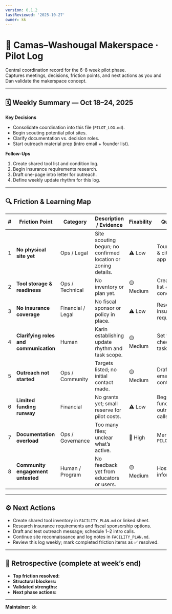 ```yaml
---
version: 0.1.2
lastReviewed: '2025-10-27'
owner: kk
---
```


# 🧭 Camas–Washougal Makerspace · Pilot Log

Central coordination record for the 6–8 week pilot phase.  
Captures meetings, decisions, friction points, and next actions as you and Dan validate the makerspace concept.

---

## 🗓️ Weekly Summary — Oct 18–24, 2025

**Key Decisions**
- Consolidate coordination into this file (`PILOT_LOG.md`).  
- Begin scouting potential pilot sites.  
- Clarify documentation vs. decision roles.  
- Start outreach material prep (intro email + founder list).  

**Follow-Ups**
1. Create shared tool list and condition log.  
2. Begin insurance requirements research.  
3. Draft one-page intro letter for outreach.  
4. Define weekly update rhythm for this log.  

---

## 🔍 Friction & Learning Map

| # | Friction Point | Category | Description / Evidence | Fixability | Quick Fix | Long-Term Strategy | Owner |
|---|----------------|-----------|------------------------|-------------|------------|--------------------|--------|
| 1 | **No physical site yet** | Ops / Legal | Site scouting begun; no confirmed location or zoning details. | ⚠️ Low | Tour shortlist & city pre-app chat | Add criteria & shortlist to `FACILITY_PLAN.md` | Dan |
| 2 | **Tool storage & readiness** | Ops / Technical | No inventory or plan yet. | 🟡 Medium | Create tool list + condition log | Set up shared inventory system | Karin |
| 3 | **No insurance coverage** | Financial / Legal | No fiscal sponsor or policy in place. | ⚠️ Low | Research insurance requirements | Secure sponsorship or liability policy | Dan |
| 4 | **Clarifying roles and communication** | Human | Karin establishing update rhythm and task scope. | 🟡 Medium | Set weekly check-in + task notes | Add simple onboarding SOP | Karin |
| 5 | **Outreach not started** | Ops / Community | Targets listed; no initial contact made. | 🟡 Medium | Draft intro email + contact list | Build engagement pipeline | Karin |
| 6 | **Limited funding runway** | Financial | No grants yet; small reserve for pilot costs. | ⚠️ Low | Begin funding outreach calls | Use pilot data for early grants | Dan |
| 7 | **Documentation overload** | Ops / Governance | Too many files; unclear what’s active. | 🔴 High | Merge into `PILOT_LOG.md` | Maintain index after stabilization | Karin |
| 8 | **Community engagement untested** | Human / Program | No feedback yet from educators or users. | 🟡 Medium | Host one informal chat | Plan listening sessions | Dan |

---

## ⚙️ Next Actions
- Create shared tool inventory in `FACILITY_PLAN.md` or linked sheet.  
- Research insurance requirements and fiscal sponsorship options.  
- Draft and test outreach message; schedule 1–2 intro calls.  
- Continue site reconnaissance and log notes in `FACILITY_PLAN.md`.  
- Review this log weekly; mark completed friction items as ✅ resolved.

---

## 🧩 Retrospective (complete at week’s end)
- **Top friction resolved:**  
- **Structural blockers:**  
- **Validated strengths:**  
- **Next phase actions:**  

---

**Maintainer:** kk 
